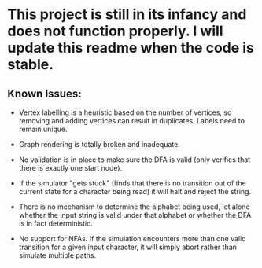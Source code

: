 # This project is still in its infancy and does not function properly.  I will update this readme when the code is stable.

## Known Issues:

* Vertex labelling is a heuristic based on the number of vertices, so removing and adding vertices can result in duplicates.  Labels need to remain unique.

* Graph rendering is totally broken and inadequate.

* No validation is in place to make sure the DFA is valid (only verifies that there is exactly one start node).

* If the simulator "gets stuck" (finds that there is no transition out of the current state for a character being read) it will halt and reject the string.

* There is no mechanism to determine the alphabet being used, let alone whether the input string is valid under that alphabet or whether the DFA is in fact deterministic.

* No support for NFAs.  If the simulation encounters more than one valid transition for a given input character, it will simply abort rather than simulate multiple paths.